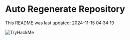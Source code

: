 # Auto Regenerate Repository

This README was last updated: 2024-11-15 04:34:19

 ![TryHackMe](https://tryhackme.com/badge/533634)
